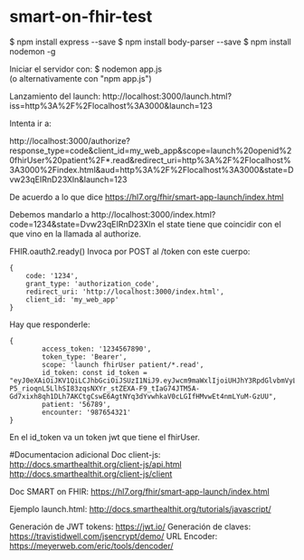 # smart-on-fhir-test

$ npm install express --save
$ npm install body-parser --save
$ npm install nodemon -g

Iniciar el servidor con:
$ nodemon app.js  
    (o alternativamente con "npm app.js")


Lanzamiento del launch: http://localhost:3000/launch.html?iss=http%3A%2F%2Flocalhost%3A3000&launch=123

Intenta ir a:

http://localhost:3000/authorize?response_type=code&client_id=my_web_app&scope=launch%20openid%20fhirUser%20patient%2F*.read&redirect_uri=http%3A%2F%2Flocalhost%3A3000%2Findex.html&aud=http%3A%2F%2Flocalhost%3A3000&state=Dvw23qEIRnD23Xln&launch=123

De acuerdo a lo que dice https://hl7.org/fhir/smart-app-launch/index.html

Debemos mandarlo a http://localhost:3000/index.html?code=1234&state=Dvw23qEIRnD23Xln  el state tiene que coincidir con el que vino en la llamada al authorize.

FHIR.oauth2.ready()   Invoca por POST al /token con este cuerpo:

	{
	    code: '1234',
	    grant_type: 'authorization_code',
	    redirect_uri: 'http://localhost:3000/index.html',
	    client_id: 'my_web_app'
	}

Hay que responderle:

	{
	        access_token: '1234567890',
	        token_type: 'Bearer',
	        scope: 'launch fhirUser patient/*.read',
	        id_token: const id_token = "eyJ0eXAiOiJKV1QiLCJhbGciOiJSUzI1NiJ9.eyJwcm9maWxlIjoiUHJhY3RpdGlvbmVyL3NtYXJ0LVByYWN0aXRpb25lci03MjA4MDQxNiIsInBhdGllbnQiOiIxMjMiLCJlbmNvdW50ZXIiOiI1NjciLCJzdWIiOiIzNmExMGJjNGQyYTczNThiNGFmZGFhYWY5YWYzMmJhY2NhY2JhYWJkMTA5MWJkNGE4MDI4NDJhZDVjYWRkMTc4IiwiaXNzIjoiaHR0cDovL2xhdW5jaC5zbWFydGhlYWx0aGl0Lm9yZyIsImlhdCI6MTU1OTM5MjI5NSwiZXhwIjoxNTU5Mzk1ODk1fQ.Gz4AkDYTyf848GURiHhY28cLJlSDTthADWqgUbCCrJK8SZHe_K1ihXDB0oM-P5_rioqnL5LlhSI83zqsNXYr_stZEXA-F9_tIaG74JTM5A-Gd7xixh8qh1DLh7AKCtgCswE6AgtNYq3dYvwhkaV0cLGIfHMvwEt4nmLYuM-GzUU",
	        patient: '56789',
	        encounter: '987654321'
	}

En el id_token va un token jwt que tiene el fhirUser.

#Documentacion adicional
Doc client-js: http://docs.smarthealthit.org/client-js/api.html
http://docs.smarthealthit.org/client-js/client

Doc SMART on FHIR: https://hl7.org/fhir/smart-app-launch/index.html

Ejemplo launch.html: http://docs.smarthealthit.org/tutorials/javascript/

Generación de JWT tokens:  https://jwt.io/
Generación de claves: https://travistidwell.com/jsencrypt/demo/
URL Encoder: https://meyerweb.com/eric/tools/dencoder/


